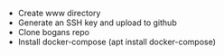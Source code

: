 - Create www directory
- Generate an SSH key and upload to github
- Clone bogans repo
- Install docker-compose (apt install docker-compose)
